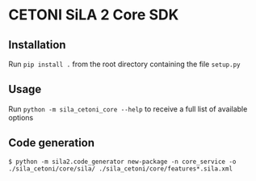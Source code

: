 # CETONI SiLA 2 Core SDK
## Installation
Run `pip install .` from the root directory containing the file `setup.py`

## Usage
Run `python -m sila_cetoni_core --help` to receive a full list of available options

## Code generation
```console
$ python -m sila2.code_generator new-package -n core_service -o ./sila_cetoni/core/sila/ ./sila_cetoni/core/features*.sila.xml
```
